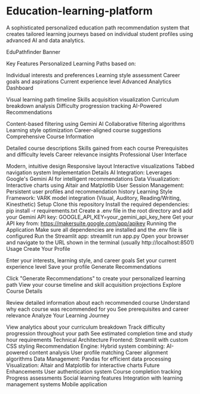 # Education-learning-platform
A sophisticated personalized education path recommendation system that creates tailored learning journeys based on individual student profiles using advanced AI and data analytics.

EduPathfinder Banner

Key Features
Personalized Learning Paths based on:

Individual interests and preferences
Learning style assessment
Career goals and aspirations
Current experience level
Advanced Analytics Dashboard

Visual learning path timeline
Skills acquisition visualization
Curriculum breakdown analysis
Difficulty progression tracking
AI-Powered Recommendations

Content-based filtering using Gemini AI
Collaborative filtering algorithms
Learning style optimization
Career-aligned course suggestions
Comprehensive Course Information

Detailed course descriptions
Skills gained from each course
Prerequisites and difficulty levels
Career relevance insights
Professional User Interface

Modern, intuitive design
Responsive layout
Interactive visualizations
Tabbed navigation system
Implementation Details
AI Integration: Leverages Google's Gemini AI for intelligent recommendations
Data Visualization: Interactive charts using Altair and Matplotlib
User Session Management: Persistent user profiles and recommendation history
Learning Style Framework: VARK model integration (Visual, Auditory, Reading/Writing, Kinesthetic)
Setup
Clone this repository
Install the required dependencies:
pip install -r requirements.txt
Create a .env file in the root directory and add your Gemini API key:
GOOGLE_API_KEY=your_gemini_api_key_here
Get your API key from: https://makersuite.google.com/app/apikey
Running the Application
Make sure all dependencies are installed and the .env file is configured
Run the Streamlit app:
streamlit run app.py
Open your browser and navigate to the URL shown in the terminal (usually http://localhost:8501)
Usage
Create Your Profile

Enter your interests, learning style, and career goals
Set your current experience level
Save your profile
Generate Recommendations

Click "Generate Recommendations" to create your personalized learning path
View your course timeline and skill acquisition projections
Explore Course Details

Review detailed information about each recommended course
Understand why each course was recommended for you
See prerequisites and career relevance
Analyze Your Learning Journey

View analytics about your curriculum breakdown
Track difficulty progression throughout your path
See estimated completion time and study hour requirements
Technical Architecture
Frontend: Streamlit with custom CSS styling
Recommendation Engine: Hybrid system combining:
AI-powered content analysis
User profile matching
Career alignment algorithms
Data Management: Pandas for efficient data processing
Visualization: Altair and Matplotlib for interactive charts
Future Enhancements
User authentication system
Course completion tracking
Progress assessments
Social learning features
Integration with learning management systems
Mobile application
